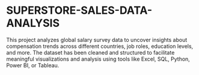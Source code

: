 # SUPERSTORE-SALES-DATA-ANALYSIS
This project analyzes global salary survey data to uncover insights about compensation trends across different countries, job roles, education levels, and more. The dataset has been cleaned and structured to facilitate meaningful visualizations and analysis using tools like Excel, SQL, Python, Power BI, or Tableau.
